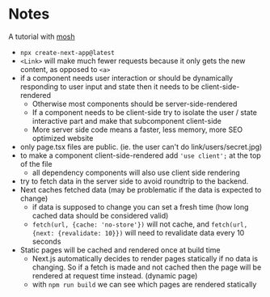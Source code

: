 # Notes
A tutorial with [mosh](https://youtu.be/ZVnjOPwW4ZA?si=dVyrj5JZYW3L98c6)

- `npx create-next-app@latest`
- `<Link>` will make much fewer requests because it only gets the new content, as opposed to `<a>`
- if a component needs user interaction or should be dynamically responding to user input and state then it needs to be client-side-rendered
    - Otherwise most components should be server-side-rendered
    - If a component needs to be client-side try to isolate the user / state interactive part and make that subcomponent client-side
    - More server side code means a faster, less memory, more SEO optimized website
- only page.tsx files are public. (ie. the user can't do link/users/secret.jpg)
- to make a component client-side-rendered add `'use client';` at the top of the file
    - all dependency components will also use client side rendering
- try to fetch data in the server side to avoid roundtrip to the backend.
- Next caches fetched data (may be problematic if the data is expected to change)
    - if data is supposed to change you can set a fresh time (how long cached data should be considered valid)
    -  `fetch(url, {cache: 'no-store'})` will not cache, and `fetch(url, {next: {revalidate: 10}})` will need to revalidate data every 10 seconds
- Static pages will be cached and rendered once at build time
    - Next.js automatically decides to render pages statically if no data is changing. So if a fetch is made and not cached then the page will be rendered at request time instead. (dynamic page)
    - with `npm run build` we can see which pages are rendered statically